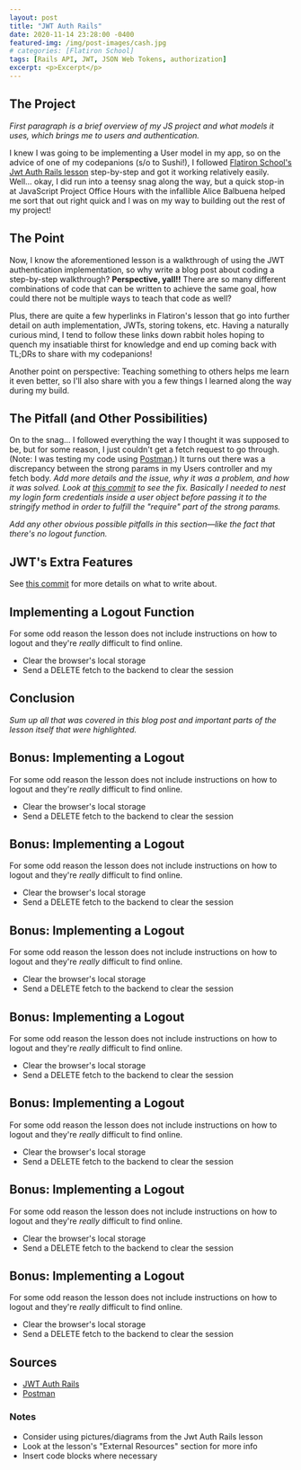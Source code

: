 ```yaml
---
layout: post
title: "JWT Auth Rails"
date: 2020-11-14 23:28:00 -0400
featured-img: /img/post-images/cash.jpg
# categories: [Flatiron School]
tags: [Rails API, JWT, JSON Web Tokens, authorization]
excerpt: <p>Excerpt</p>
---
```


## The Project

_First paragraph is a brief overview of my JS project and what models it uses, which brings me to users and authentication._

I knew I was going to be implementing a User model in my app, so on the advice of one of my codepanions (s/o to Sushi!), I followed [Flatiron School's Jwt Auth Rails lesson][JWT Auth Rails] step-by-step and got it working relatively easily. Well... okay, I did run into a teensy snag along the way, but a quick stop-in at JavaScript Project Office Hours with the infallible Alice Balbuena helped me sort that out right quick and I was on my way to building out the rest of my project!

## The Point

Now, I know the aforementioned lesson is a walkthrough of using the JWT authentication implementation, so why write a blog post about coding a step-by-step walkthrough? **Perspective, yall!!** There are so many different combinations of code that can be written to achieve the same goal, how could there not be multiple ways to teach that code as well?

Plus, there are quite a few hyperlinks in Flatiron's lesson that go into further detail on auth implementation, JWTs, storing tokens, etc. Having a naturally curious mind, I tend to follow these links down rabbit holes hoping to quench my insatiable thirst for knowledge and end up coming back with TL;DRs to share with my codepanions!

Another point on perspective: Teaching something to others helps me learn it even better, so I'll also share with you a few things I learned along the way during my build.

## The Pitfall (and Other Possibilities)

On to the snag... I followed everything the way I thought it was supposed to be, but for some reason, I just couldn't get a fetch request to go through. (Note: I was testing my code using [Postman].) It turns out there was a discrepancy between the strong params in my Users controller and my fetch body. _Add more details and the issue, why it was a problem, and how it was solved. Look at [this commit](https://github.com/meg-gutshall/code-talk-requests-frontend/commit/0c74f3b5ff2a520aa4b6d02995554e2f15fb5cb1) to see the fix. Basically I needed to nest my login form credentials inside a user object before passing it to the stringify method in order to fulfill the "require" part of the strong params._

_Add any other obvious possible pitfalls in this section—like the fact that there's no logout function._

## JWT's Extra Features

See [this commit](https://github.com/meg-gutshall/code-talk-requests-backend/commit/cb785cb6dd356da239da6304b6220ba5b1ce976f) for more details on what to write about.

## Implementing a Logout Function

For some odd reason the lesson does not include instructions on how to logout and they're _really_ difficult to find online.

- Clear the browser's local storage
- Send a DELETE fetch to the backend to clear the session

## Conclusion

_Sum up all that was covered in this blog post and important parts of the lesson itself that were highlighted._

## Bonus: Implementing a Logout

For some odd reason the lesson does not include instructions on how to logout and they're _really_ difficult to find online.

- Clear the browser's local storage
- Send a DELETE fetch to the backend to clear the session

## Bonus: Implementing a Logout

For some odd reason the lesson does not include instructions on how to logout and they're _really_ difficult to find online.

- Clear the browser's local storage
- Send a DELETE fetch to the backend to clear the session

## Bonus: Implementing a Logout

For some odd reason the lesson does not include instructions on how to logout and they're _really_ difficult to find online.

- Clear the browser's local storage
- Send a DELETE fetch to the backend to clear the session

## Bonus: Implementing a Logout

For some odd reason the lesson does not include instructions on how to logout and they're _really_ difficult to find online.

- Clear the browser's local storage
- Send a DELETE fetch to the backend to clear the session

## Bonus: Implementing a Logout

For some odd reason the lesson does not include instructions on how to logout and they're _really_ difficult to find online.

- Clear the browser's local storage
- Send a DELETE fetch to the backend to clear the session

## Bonus: Implementing a Logout

For some odd reason the lesson does not include instructions on how to logout and they're _really_ difficult to find online.

- Clear the browser's local storage
- Send a DELETE fetch to the backend to clear the session

## Bonus: Implementing a Logout

For some odd reason the lesson does not include instructions on how to logout and they're _really_ difficult to find online.

- Clear the browser's local storage
- Send a DELETE fetch to the backend to clear the session

## Sources

- [JWT Auth Rails]
- [Postman]

[JWT Auth Rails]: https://learn.co/lessons/jwt-auth-rails "JWT Auth Rails – Learn.co"
[Postman]: https://www.postman.com/ "Postman"

### Notes

- Consider using pictures/diagrams from the Jwt Auth Rails lesson
- Look at the lesson's "External Resources" section for more info
- Insert code blocks where necessary
